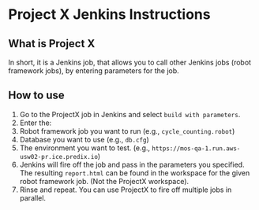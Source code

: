 # Project X Jenkins Instructions

## What is Project X

In short, it is a Jenkins job, that allows you to call other Jenkins jobs (robot framework jobs), by entering parameters for the job.

## How to use

1. Go to the ProjectX job in Jenkins and select `build with parameters`.
2. Enter the:
  1. Robot framework job you want to run (e.g., `cycle_counting.robot`)
  2. Database you want to use (e.g., `db.cfg`)
  3. The environment you want to test. (e.g., `https://mos-qa-1.run.aws-usw02-pr.ice.predix.io`)
3. Jenkins will fire off the job and pass in the parameters you specified. The resulting `report.html` can be found in the workspace for the given robot framework job. (Not the ProjectX workspace).
4. Rinse and repeat. You can use ProjectX to fire off multiple jobs in parallel.
